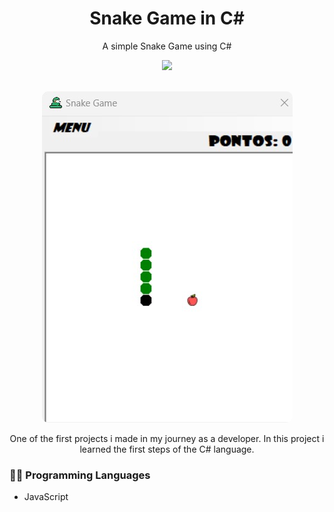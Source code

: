 <h1 align="center">Snake Game in C#</h1>
<p align="center">A simple Snake Game using C#</p>
<div align=center><img src="https://img.shields.io/badge/c%23-%23239120.svg?style=for-the-badge&logo=c-sharp&logoColor=white"></div>
<br />
<p align="center">
<img style="border-radius: 10px" src="https://github.com/IsolatedThinker117/Snake-Game-in-CSharp/blob/main/img/SnakeGame.jpg">
</p>

<p align=center>One of the first projects i made in my journey as a developer. In this project i learned the first steps of the C# language.</p>

### 👨‍💻 Programming Languages

- JavaScript

